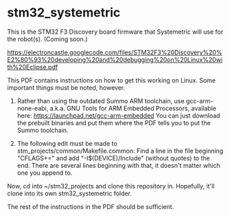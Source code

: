 stm32_systemetric
=================

This is the STM32 F3 Discovery board firmware that Systemetric will use for the robot(s). (Coming soon.)

https://electroncastle.googlecode.com/files/STM32F3%20Discovery%20%E2%80%93%20developing%20and%20debugging%20on%20Linux%20with%20Eclipse.pdf

This PDF contains instructions on how to get this working on Linux.
Some important things must be noted, however.

1) Rather than using the outdated Summo ARM toolchain, use gcc-arm-none-eabi, a.k.a. GNU Tools for ARM Embedded Processors, available here: https://launchpad.net/gcc-arm-embedded
   You can just download the prebuilt binaries and put them where the PDF tells you to put the Summo toolchain.

2) The following edit must be made to stm_projects/common/Makefile.common:
   Find a line in the file beginning "CFLAGS+=" and add "-I$(DEVICE)/Include" (without quotes) to the end. There are several lines beginning with that, it doesn't matter which one you append to.

Now, cd into ~/stm32_projects and clone this repository in. Hopefully, it'll clone into its own stm32_systemetric folder.

The rest of the instructions in the PDF should be sufficient.
